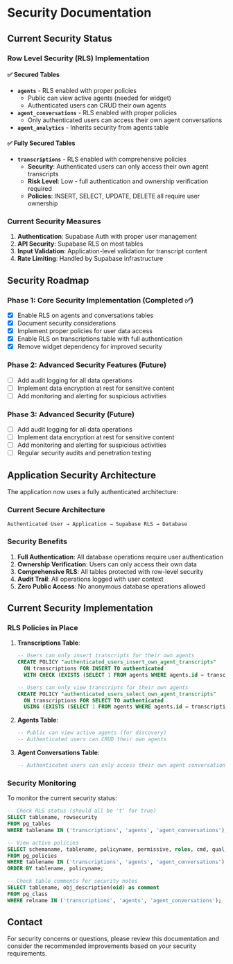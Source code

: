 # Security Documentation

## Current Security Status

### Row Level Security (RLS) Implementation

#### ✅ Secured Tables
- **`agents`** - RLS enabled with proper policies
  - Public can view active agents (needed for widget)
  - Authenticated users can CRUD their own agents
- **`agent_conversations`** - RLS enabled with proper policies
  - Only authenticated users can access their own agent conversations
- **`agent_analytics`** - Inherits security from agents table

#### ✅ Fully Secured Tables
- **`transcriptions`** - RLS enabled with comprehensive policies
  - **Security**: Authenticated users can only access their own agent transcripts
  - **Risk Level**: Low - full authentication and ownership verification required
  - **Policies**: INSERT, SELECT, UPDATE, DELETE all require user ownership

### Current Security Measures

1. **Authentication**: Supabase Auth with proper user management
2. **API Security**: Supabase RLS on most tables
3. **Input Validation**: Application-level validation for transcript content
4. **Rate Limiting**: Handled by Supabase infrastructure

## Security Roadmap

### Phase 1: Core Security Implementation (Completed ✅)
- [x] Enable RLS on agents and conversations tables
- [x] Document security considerations
- [x] Implement proper policies for user data access
- [x] Enable RLS on transcriptions table with full authentication
- [x] Remove widget dependency for improved security

### Phase 2: Advanced Security Features (Future)
- [ ] Add audit logging for all data operations
- [ ] Implement data encryption at rest for sensitive content
- [ ] Add monitoring and alerting for suspicious activities

### Phase 3: Advanced Security (Future)
- [ ] Add audit logging for all data operations
- [ ] Implement data encryption at rest for sensitive content
- [ ] Add monitoring and alerting for suspicious activities
- [ ] Regular security audits and penetration testing

## Application Security Architecture

The application now uses a fully authenticated architecture:

### Current Secure Architecture
```
Authenticated User → Application → Supabase RLS → Database
```

### Security Benefits
1. **Full Authentication**: All database operations require user authentication
2. **Ownership Verification**: Users can only access their own data
3. **Comprehensive RLS**: All tables protected with row-level security
4. **Audit Trail**: All operations logged with user context
5. **Zero Public Access**: No anonymous database operations allowed

## Current Security Implementation

### RLS Policies in Place

1. **Transcriptions Table**:
   ```sql
   -- Users can only insert transcripts for their own agents
   CREATE POLICY "authenticated_users_insert_own_agent_transcripts"
     ON transcriptions FOR INSERT TO authenticated
     WITH CHECK (EXISTS (SELECT 1 FROM agents WHERE agents.id = transcriptions.agent_id AND agents.user_id = auth.uid()));
   
   -- Users can only view transcripts for their own agents
   CREATE POLICY "authenticated_users_select_own_agent_transcripts"
     ON transcriptions FOR SELECT TO authenticated
     USING (EXISTS (SELECT 1 FROM agents WHERE agents.id = transcriptions.agent_id AND agents.user_id = auth.uid()));
   ```

2. **Agents Table**:
   ```sql
   -- Public can view active agents (for discovery)
   -- Authenticated users can CRUD their own agents
   ```

3. **Agent Conversations Table**:
   ```sql
   -- Authenticated users can only access their own agent conversations
   ```

### Security Monitoring

To monitor the current security status:

```sql
-- Check RLS status (should all be 't' for true)
SELECT tablename, rowsecurity 
FROM pg_tables 
WHERE tablename IN ('transcriptions', 'agents', 'agent_conversations');

-- View active policies
SELECT schemaname, tablename, policyname, permissive, roles, cmd, qual, with_check
FROM pg_policies 
WHERE tablename IN ('transcriptions', 'agents', 'agent_conversations')
ORDER BY tablename, policyname;

-- Check table comments for security notes
SELECT tablename, obj_description(oid) as comment
FROM pg_class 
WHERE relname IN ('transcriptions', 'agents', 'agent_conversations');
```

## Contact

For security concerns or questions, please review this documentation and consider the recommended improvements based on your security requirements.
